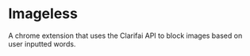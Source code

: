# Imageless
A chrome extension that uses the Clarifai API to block images based on user inputted words.
